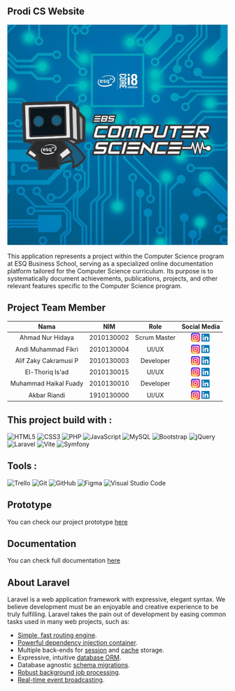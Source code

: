 ## Prodi CS Website

![logo app](https://github.com/YayaIniee/CSWebsite/blob/1c7eb3039bced4088d0e98e0f50bc893da944fee/Docs/images/Logo_CS.jpg)

This application represents a project within the Computer Science program at ESQ Business School, serving as a specialized online documentation platform tailored for the Computer Science curriculum. Its purpose is to systematically document achievements, publications, projects, and other relevant features specific to the Computer Science program.

## Project Team Member

|            Nama             |     NIM    |        Role        |           Social Media           |
| :-------------------------: | :--------: | :----------------: | :------------------------------: |
|    Ahmad Nur Hidaya         | 2010130002 |    Scrum Master    | <a href="https://instagram.com/magerun"><img align="center" src="https://github.com/YayaIniee/CSWebsite/blob/e74dae49b64ff8a9ec5647da44d930d37ac84b42/Docs/icons/ig.png" width="21px"/></a> <a href="https://www.linkedin.com/in/ahmad-nur-hidaya/"><img align="center" src="https://github.com/YayaIniee/CSWebsite/blob/f1580852437cd9faa1979c4e19b4650750fda6c3/Docs/icons/linkedin.png" width="21px"/></a> |
|    Andi Muhammad Fikri      | 2010130004 |        UI/UX       | <a href="https://instagram.com/argetlam"><img align="center" src="https://github.com/YayaIniee/CSWebsite/blob/e74dae49b64ff8a9ec5647da44d930d37ac84b42/Docs/icons/ig.png" width="21px"/></a> <a href="https://www.linkedin.com/in/muhammad-haikal-fuady-66a3aa1ab/"><img align="center" src="https://github.com/YayaIniee/CSWebsite/blob/f1580852437cd9faa1979c4e19b4650750fda6c3/Docs/icons/linkedin.png" width="21px"/></a>|
|    Alif Zaky Cakramusi P    | 2010130003 |      Developer     | <a href="https://instagram.com/tosee212"><img align="center" src="https://github.com/YayaIniee/CSWebsite/blob/e74dae49b64ff8a9ec5647da44d930d37ac84b42/Docs/icons/ig.png" width="21px"/></a> <a href="https://www.linkedin.com/in/alif-zaky-cakramusi-putra-1a1915221/"><img align="center" src="https://github.com/YayaIniee/CSWebsite/blob/f1580852437cd9faa1979c4e19b4650750fda6c3/Docs/icons/linkedin.png" width="21px"/></a>|
|    El-Thoriq Is'ad          | 2010130015 |        UI/UX       | <a href="https://instagram.com/elthaariq"><img align="center" src="https://github.com/YayaIniee/CSWebsite/blob/e74dae49b64ff8a9ec5647da44d930d37ac84b42/Docs/icons/ig.png" width="21px"/></a> <a href="https://www.linkedin.com/in/elthaariq/"><img align="center" src="https://github.com/YayaIniee/CSWebsite/blob/f1580852437cd9faa1979c4e19b4650750fda6c3/Docs/icons/linkedin.png" width="21px"/></a>|
|    Muhammad Haikal Fuady    | 2010130010 |      Developer     | <a href="https://instagram.com/hycall_f24"><img align="center" src="https://github.com/YayaIniee/CSWebsite/blob/e74dae49b64ff8a9ec5647da44d930d37ac84b42/Docs/icons/ig.png" width="21px"/></a> <a href="https://www.linkedin.com/in/muhammad-haikal-fuady-66a3aa1ab/"><img align="center" src="https://github.com/YayaIniee/CSWebsite/blob/f1580852437cd9faa1979c4e19b4650750fda6c3/Docs/icons/linkedin.png" width="21px"/></a>|
|    Akbar Riandi             | 1910130000 |        UI/UX       | <a href="https://instagram.com/hycall_f24"><img align="center" src="https://github.com/YayaIniee/CSWebsite/blob/e74dae49b64ff8a9ec5647da44d930d37ac84b42/Docs/icons/ig.png" width="21px"/></a> <a href="https://www.linkedin.com/in/muhammad-haikal-fuady-66a3aa1ab/"><img align="center" src="https://github.com/YayaIniee/CSWebsite/blob/f1580852437cd9faa1979c4e19b4650750fda6c3/Docs/icons/linkedin.png" width="21px"/></a>|

## This project build with :

![HTML5](https://img.shields.io/badge/html5-%23E34F26.svg?style=for-the-badge&logo=html5&logoColor=white) ![CSS3](https://img.shields.io/badge/css3-%231572B6.svg?style=for-the-badge&logo=css3&logoColor=white) ![PHP](https://img.shields.io/badge/php-%23777BB4.svg?style=for-the-badge&logo=php&logoColor=white) ![JavaScript](https://img.shields.io/badge/javascript-%23323330.svg?style=for-the-badge&logo=javascript&logoColor=%23F7DF1E) ![MySQL](https://img.shields.io/badge/mysql-%2300f.svg?style=for-the-badge&logo=mysql&logoColor=white) ![Bootstrap](https://img.shields.io/badge/bootstrap-%238511FA.svg?style=for-the-badge&logo=bootstrap&logoColor=white) ![jQuery](https://img.shields.io/badge/jquery-%230769AD.svg?style=for-the-badge&logo=jquery&logoColor=white) ![Laravel](https://img.shields.io/badge/laravel-%23FF2D20.svg?style=for-the-badge&logo=laravel&logoColor=white) ![Vite](https://img.shields.io/badge/vite-%23646CFF.svg?style=for-the-badge&logo=vite&logoColor=white) ![Symfony](https://img.shields.io/badge/symfony-%23000000.svg?style=for-the-badge&logo=symfony&logoColor=white)

## Tools : 

![Trello](https://img.shields.io/badge/Trello-%23026AA7.svg?style=for-the-badge&logo=Trello&logoColor=white) ![Git](https://img.shields.io/badge/git-%23F05033.svg?style=for-the-badge&logo=git&logoColor=white) ![GitHub](https://img.shields.io/badge/github-%23121011.svg?style=for-the-badge&logo=github&logoColor=white) ![Figma](https://img.shields.io/badge/figma-%23F24E1E.svg?style=for-the-badge&logo=figma&logoColor=white) ![Visual Studio Code](https://img.shields.io/badge/Visual%20Studio%20Code-0078d7.svg?style=for-the-badge&logo=visual-studio-code&logoColor=white)

## Prototype
You can check our project prototype <a href="https://www.figma.com/file/oC2H77lY8W5ORGx0KaHcSn/Untitled?type=design&node-id=1-2&mode=design&t=WcidHxUTDzqzfiW1-0">here</a>

## Documentation
You can check full documentation <a href="https://github.com/YayaIniee/CSWebsite/tree/ca179eb29971452a986916d36f2e8631616c37e4/Docs">here</a>

## About Laravel

Laravel is a web application framework with expressive, elegant syntax. We believe development must be an enjoyable and creative experience to be truly fulfilling. Laravel takes the pain out of development by easing common tasks used in many web projects, such as:

- [Simple, fast routing engine](https://laravel.com/docs/routing).
- [Powerful dependency injection container](https://laravel.com/docs/container).
- Multiple back-ends for [session](https://laravel.com/docs/session) and [cache](https://laravel.com/docs/cache) storage.
- Expressive, intuitive [database ORM](https://laravel.com/docs/eloquent).
- Database agnostic [schema migrations](https://laravel.com/docs/migrations).
- [Robust background job processing](https://laravel.com/docs/queues).
- [Real-time event broadcasting](https://laravel.com/docs/broadcasting).

